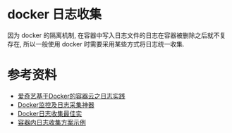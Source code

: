 # docker 日志收集 #

因为 docker 的隔离机制, 在容器中写入日志文件的日志在容器被删除之后就不复存在, 所以一般使用 docker 时需要采用某些方式将日志统一收集.

# 参考资料 #

- [爱奇艺基于Docker的容器云之日志实践](http://www.infoq.com/cn/presentations/log-practice-of-iqiyi-containers-cloud-based-on-docker?utm_source=presentations_about_ronqi&utm_medium=link&utm_campaign=ronqi)
- [Docker监控及日志采集神器](https://segmentfault.com/a/1190000007595832)
- [Docker日志收集最佳实](http://www.cnblogs.com/jingjulianyi/p/6637801.html)
- [容器内日志收集方案示例](https://yq.aliyun.com/articles/303)
